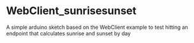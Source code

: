 # WebClient_sunrisesunset
A simple arduino sketch based on the WebClient example to test hitting an endpoint that calculates sunrise and sunset by day
